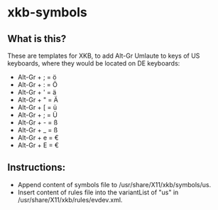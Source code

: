 # xkb-symbols

## What is this?
These are templates for XKB, to add Alt-Gr Umlaute to keys of US
keyboards, where they would be located on DE keyboards:
* Alt-Gr + ; = ö
* Alt-Gr + : = Ö
* Alt-Gr + ' = ä
* Alt-Gr + " = Ä
* Alt-Gr + [ = ü
* Alt-Gr + ; = Ü
* Alt-Gr + - = ß
* Alt-Gr + _ = ß
* Alt-Gr + e = €
* Alt-Gr + E = €

## Instructions:
* Append content of symbols file to /usr/share/X11/xkb/symbols/us.
* Insert content of rules file into the variantList of "us"
  in /usr/share/X11/xkb/rules/evdev.xml.

